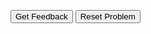 <div id="sortableTrash" class="sortable-code"></div> 
<div id="sortable" class="sortable-code"></div> 
<div style="clear:both;"></div> 
<p> 
    <input id="feedbackLink" value="Get Feedback" type="button" /> 
    <input id="newInstanceLink" value="Reset Problem" type="button" /> 
</p> 
<script type="text/javascript"> 
(function(){
  var initial = "Homework = []\n" +
    "week = (&quot;Monday&quot;, &quot;Tuesday&quot;, &quot;Wednesday&quot;, &quot;Thursday&quot;, &quot;Friday&quot;)\n" +
    "for day in week:\n" +
    "    task = &quot;&quot;\n" +
    "    while task != &quot;done&quot;:\n" +
    "        task = input(&quot;Enter Homework for Today (done) when finished&quot;)\n" +
    "        Homework.append(day+&quot; - &quot;+task)\n" +
    "    for todo in Homework:\n" +
    "        print(todo)\n" +
    "print(&quot;Homework for the last week&quot;)\n" +
    "print(Homework)";
  var parsonsPuzzle = new ParsonsWidget({
    "sortableId": "sortable",
    "max_wrong_lines": 10,
    "grader": ParsonsWidget._graders.LineBasedGrader,
    "exec_limit": 2500,
    "can_indent": true,
    "x_indent": 50,
    "lang": "en",
    "show_feedback": true
  });
  parsonsPuzzle.init(initial);
  parsonsPuzzle.shuffleLines();
  $("#newInstanceLink").click(function(event){ 
      event.preventDefault(); 
      parsonsPuzzle.shuffleLines(); 
  }); 
  $("#feedbackLink").click(function(event){ 
      event.preventDefault(); 
      parsonsPuzzle.getFeedback(); 
  }); 
})(); 
</script>
